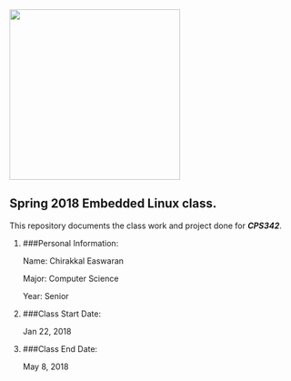 
<img src="https://www.newpaltz.edu/media/identity/logos/newpaltzlogo.jpg" width=300>

## Spring 2018 Embedded Linux class.


This repository documents the class work and project done for **_CPS342_**.

1. ###Personal Information:

   Name: Chirakkal Easwaran
   
   Major: Computer Science
   
   Year: Senior 

2. ###Class Start Date:

   Jan 22, 2018

3. ###Class End Date:

   May 8, 2018



